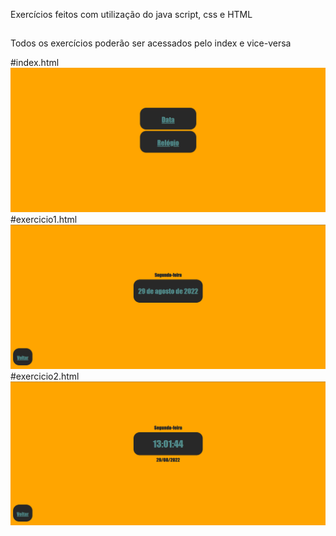 Exercícios feitos com utilização do java script, css e HTML
##
Todos os exercícios poderão ser acessados pelo index e vice-versa

#index.html
<img src="zfotoindex.png">
#exercicio1.html
<img src="zfotoex1.png">
#exercicio2.html
<img src="zfotoex2.png">
